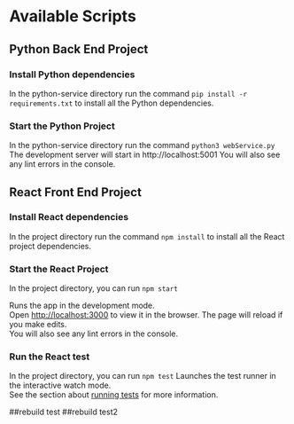 # Available Scripts

## Python Back End Project

### Install Python dependencies

In the python-service directory run the command `pip install -r requirements.txt` to install all the Python dependencies.

### Start the Python Project

In the python-service directory run the command `python3 webService.py`
The development server will start in http://localhost:5001
You will also see any lint errors in the console.

## React Front End Project

### Install React dependencies

In the project directory run the command `npm install` to install all the React project dependencies.

### Start the React Project

In the project directory, you can run `npm start`

Runs the app in the development mode.\
Open [http://localhost:3000](http://localhost:3000) to view it in the browser.
The page will reload if you make edits.\
You will also see any lint errors in the console.

### Run the React test

In the project directory, you can run `npm test`
Launches the test runner in the interactive watch mode.\
See the section about [running tests](https://facebook.github.io/create-react-app/docs/running-tests) for more information.

##rebuild test
##rebuild test2
